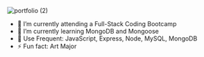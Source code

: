 


![portfolio (2)](https://user-images.githubusercontent.com/95456210/177910090-9c570b4c-3bf6-4750-9979-e941cc246d0b.gif)



- 🔭 I’m currently attending a Full-Stack Coding Bootcamp
- 🌱 I’m currently learning MongoDB and Mongoose
- :blossom:  Use Frequent: JavaScript, Express, Node, MySQL, MongoDB
- ⚡ Fun fact: Art Major


 
